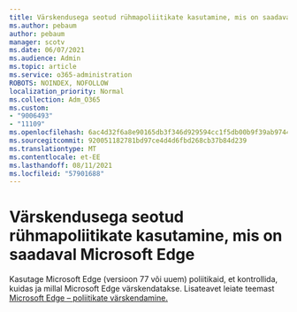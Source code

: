 ```yaml
---
title: Värskendusega seotud rühmapoliitikate kasutamine, mis on saadaval Microsoft Edge
ms.author: pebaum
author: pebaum
manager: scotv
ms.date: 06/07/2021
ms.audience: Admin
ms.topic: article
ms.service: o365-administration
ROBOTS: NOINDEX, NOFOLLOW
localization_priority: Normal
ms.collection: Adm_O365
ms.custom:
- "9006493"
- "11109"
ms.openlocfilehash: 6ac4d32f6a8e90165db3f346d929594cc1f5db00b9f39ab9744ff1e017c58af1
ms.sourcegitcommit: 920051182781bd97ce4d4d6fbd268cb37b84d239
ms.translationtype: MT
ms.contentlocale: et-EE
ms.lasthandoff: 08/11/2021
ms.locfileid: "57901688"
---
```

# <a name="use-update-related-group-policies-available-in-microsoft-edge"></a>Värskendusega seotud rühmapoliitikate kasutamine, mis on saadaval Microsoft Edge

Kasutage Microsoft Edge (versioon 77 või uuem) poliitikaid, et kontrollida, kuidas ja millal Microsoft Edge värskendatakse. Lisateavet leiate teemast [Microsoft Edge – poliitikate värskendamine.](https://docs.microsoft.com/DeployEdge/microsoft-edge-update-policies#available-policies)
